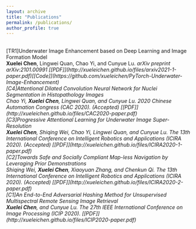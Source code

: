 ```yaml
---
layout: archive
title: "Publications"
permalink: /publications/
author_profile: true
---
```

<br>
[TR1]Underwater Image Enhancement based on Deep Learning and Image Formation Model<br>
<b>Xuelei Chen</b>, Lingwei Quan, Chao Yi, and Cunyue Lu.  
<i>arXiv preprint arXiv:2101.00991 [[PDF]](http://xueleichen.github.io/files/arxiv2021-1-paper.pdf)[[Code]](https://github.com/xueleichen/PyTorch-Underwater-Image-Enhancement)

<br>
[C4]Attentional Dilated Convolution Neural Network for Nuclei Segmentation in Histopathology Images<br>
Chao Yi, <b>Xuelei Chen</b>, Lingwei Quan, and Cunyue Lu.  
<i>2020 Chinese Automation Congress (CAC 2020). (Accepted) [[PDF]](http://xueleichen.github.io/files/CAC2020-paper.pdf)

<br>
[C3]Progressive Attentional Learning for Underwater Image Super-Resolution<br>
<b>Xuelei Chen</b>, Shiqing Wei, Chao Yi, Lingwei Quan, and Cunyue Lu.  
<i>The 13th International Conference on Intelligent Robotics and Applications (ICIRA 2020). (Accepted) [[PDF]](http://xueleichen.github.io/files/ICIRA2020-1-paper.pdf)

<br>
[C2]Towards Safe and Socially Compliant Map-less Navigation by Leveraging Prior Demonstrations<br>
Shiqing Wei, <b>Xuelei Chen</b>, Xiaoyuan Zhang, and Chenkun Qi.  
<i>The 13th International Conference on Intelligent Robotics and Applications (ICIRA 2020). (Accepted) [[PDF]](http://xueleichen.github.io/files/ICIRA2020-2-paper.pdf)

<br>
[C1]An End-to-End Adversarial Hashing Method for Unsupervised Multispectral Remote Sensing Image Retrieval<br>
<b>Xuelei Chen</b>, and Cunyue Lu.  
<i>The 27th IEEE International Conference on Image Processing (ICIP 2020). [[PDF]](http://xueleichen.github.io/files/ICIP2020-paper.pdf)




